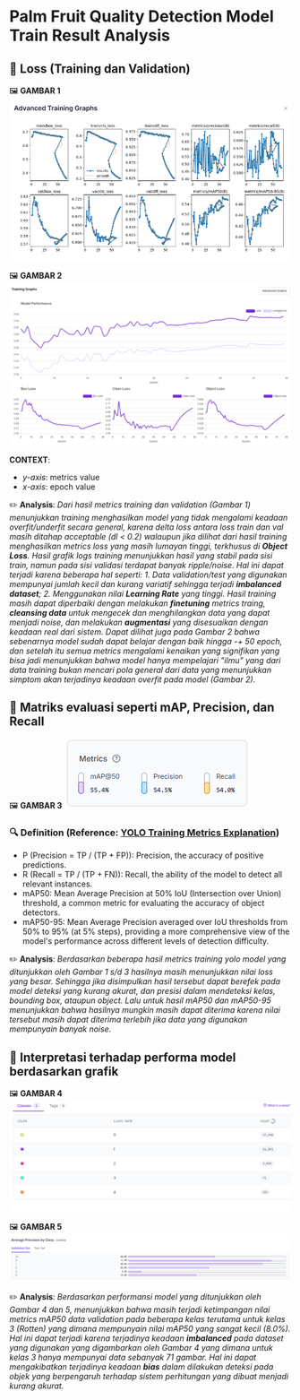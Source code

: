 # Palm Fruit Quality Detection Model Train Result Analysis

## 🧠 Loss (Training dan Validation)
🖼️ **GAMBAR 1**
![Traning Logs](train-result/Advance-Training-Graphs.png "Grafik Logs Training")

🖼️ **GAMBAR 2**
![Traning Logs](train-result/Training-Graphs.png "Grafik Logs Training")

**CONTEXT**: 
- *y-axis*: metrics value
- *x-axis*: epoch value

✏️ **Analysis**: *Dari hasil metrics training dan validation (Gambar 1) menunjukkan training menghasilkan model yang tidak mengalami keadaan overfit/underfit secara general, karena delta loss antara loss train dan val masih ditahap acceptable (dl < 0.2) walaupun jika dilihat dari hasil training menghasilkan metrics loss yang masih lumayan tinggi, terkhusus di **Object Loss**. Hasil grafik logs training menunjukkan hasil yang stabil pada sisi train, namun pada sisi validasi terdapat banyak ripple/noise. Hal ini dapat terjadi karena beberapa hal seperti: 1. Data validation/test yang digunakan mempunyai jumlah kecil dan kurang variatif sehingga terjadi **imbalanced dataset**; 2. Menggunakan nilai **Learning Rate** yang tinggi. Hasil training masih dapat diperbaiki dengan melakukan **finetuning** metrics traing, **cleansing data** untuk mengecek dan menghilangkan data yang dapat menjadi noise, dan melakukan **augmentasi** yang disesuaikan dengan keadaan real dari sistem. Dapat dilihat juga pada Gambar 2 bahwa sebenarnya model sudah dapat belajar dengan baik hingga -+ 50 epoch, dan setelah itu semua metrics mengalami kenaikan yang signifikan yang bisa jadi menunjukkan bahwa model hanya mempelajari "ilmu" yang dari data training bukan mencari pola general dari data yang menunjukkan simptom akan terjadinya keadaan overfit pada model (Gambar 2).*

## 🧠 Matriks evaluasi seperti mAP, Precision, dan Recall

🖼️ **GAMBAR 3**
![Traning Logs](train-result/Metrics.png "Training metrics result")

### 🔍 Definition (Reference: [YOLO Training Metrics Explanation](https://github.com/ultralytics/ultralytics/issues/9446))
- P (Precision = TP / (TP + FP)): Precision, the accuracy of positive predictions.
- R (Recall = TP / (TP + FN)): Recall, the ability of the model to detect all relevant instances.
- mAP50: Mean Average Precision at 50% IoU (Intersection over Union) threshold, a common metric for evaluating the accuracy of object detectors.
- mAP50-95: Mean Average Precision averaged over IoU thresholds from 50% to 95% (at 5% steps), providing a more comprehensive view of the model's performance across different levels of detection difficulty.

✏️ **Analysis**: *Berdasarkan beberapa hasil metrics training yolo model yang ditunjukkan oleh Gambar 1 s/d 3 hasilnya masih menunjukkan nilai loss yang besar. Sehingga jika disimpulkan hasil tersebut dapat berefek pada model deteksi yang kurang akurat, dan presisi dalam mendeteksi kelas, bounding box, ataupun object. Lalu untuk hasil mAP50 dan mAP50-95 menunjukkan bahwa hasilnya mungkin masih dapat diterima karena nilai tersebut masih dapat diterima terlebih jika data yang digunakan mempunyain banyak noise.*

## 🧠 Interpretasi terhadap performa model berdasarkan grafik

🖼️ **GAMBAR 4**
![Class Count](train-result/Class-Count.png "Sum of data for each class")

🖼️ **GAMBAR 5**
![AP by Class](train-result/AP-by-Class.png "AP for each class in Model")

✏️ **Analysis**: *Berdasarkan performansi model yang ditunjukkan oleh Gambar 4 dan 5, menunjukkan bahwa masih terjadi ketimpangan nilai metrics mAP50 data validation pada beberapa kelas terutama untuk kelas 3 (Rotten) yang dimana mempunyain nilai mAP50 yang sangat kecil (8.0%). Hal ini dapat terjadi karena terjadinya keadaan **imbalanced** pada dataset yang digunakan yang digambarkan oleh Gambar 4 yang dimana untuk kelas 3 hanya mempunyai data sebanyak 71 gambar. Hal ini dapat mengakibatkan terjadinya keadaan **bias** dalam dilakukan deteksi pada objek yang berpengaruh terhadap sistem perhitungan yang dibuat menjadi kurang akurat.*